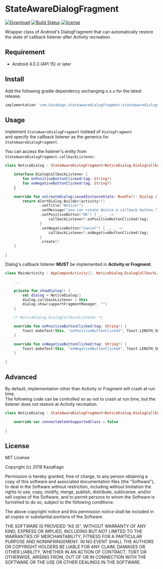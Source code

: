 StateAwareDialogFragment
====

[![Download](https://api.bintray.com/packages/kazakago/maven/stateawaredialogfragment/images/download.svg)](https://bintray.com/kazakago/maven/stateawaredialogfragment/_latestVersion)
[![Build Status](https://www.bitrise.io/app/098c9dcea98343e4/status.svg?token=eZd2CxtpCemKoGW-mRZ7cw)](https://www.bitrise.io/app/098c9dcea98343e4)
[![license](https://img.shields.io/github/license/kazakago/stateawaredialogfragment.svg)](LICENSE.md)

Wrapper class of Android's DialogFragment that can automatically restore the state of callback listener after Activity recreation.

## Requirement

- Android 4.0.3 (API 15) or later

## Install

Add the following gradle dependency exchanging x.x.x for the latest release.

```groovy
implementation 'com.kazakago.stateawaredialogfragment:stateawaredialogfragment:x.x.x'
```

## Usage

implement `StateAwareDialogFragment` instead of `DialogFragment`  
and specify the callback listener as the generics for `StateAwareDialogFragment`.  

You can access the listener's entity from `StateAwareDialogFragment.callbackListener`.  

```kotlin
class NoticeDialog : StateAwareDialogFragment<NoticeDialog.DialogCallbackListener>() {

    interface DialogCallbackListener {
        fun onPositiveButtonClicked(tag: String?)
        fun onNegativeButtonClicked(tag: String?)
    }

    override fun onCreateDialog(savedInstanceState: Bundle?): Dialog {
        return AlertDialog.Builder(activity!!)
                .setTitle("Notice!")
                .setMessage("you can rotate device & callback button.")
                .setPositiveButton("OK") { _, _ ->
                    callbackListener?.onPositiveButtonClicked(tag)
                }
                .setNegativeButton("Cancel") { _, _ ->
                    callbackListener?.onNegativeButtonClicked(tag)
                }
                .create()
    }

}
```

Dialog's callback listener **MUST** be implemented in **Activity or Fragment**.  

```kotlin
class MainActivity : AppCompatActivity(), NoticeDialog.DialogCallbackListener {

    ...

    private fun showDialog() {
        val dialog = NoticeDialog()
        dialog.callbackListener = this
        dialog.show(supportFragmentManager, "")
    }

    /* NoticeDialog.DialogCallbackListener */

    override fun onPositiveButtonClicked(tag: String?) {
        Toast.makeText(this, "onPositiveButtonClicked", Toast.LENGTH_SHORT).show()
    }

    override fun onNegativeButtonClicked(tag: String?) {
        Toast.makeText(this, "onNegativeButtonClicked", Toast.LENGTH_SHORT).show()
    }

}
```

## Advanced

By default, implementation other than Activity or Fragment will crash at run time.  
The following code can be controlled so as not to crash at run time, but the listener does not restore at Activity recreation.  
```kotlin
class NoticeDialog : StateAwareDialogFragment<NoticeDialog.DialogCallbackListener>() {

    override var connectableUnSupportedClass = false
    
}
```
## License

MIT License

Copyright (c) 2018 KazaKago

Permission is hereby granted, free of charge, to any person obtaining a copy of this software and associated documentation files (the "Software"), to deal in the Software without restriction, including without limitation the rights to use, copy, modify, merge, publish, distribute, sublicense, and/or sell copies of the Software, and to permit persons to whom the Software is furnished to do so, subject to the following conditions:

The above copyright notice and this permission notice shall be included in all copies or substantial portions of the Software.

THE SOFTWARE IS PROVIDED "AS IS", WITHOUT WARRANTY OF ANY KIND, EXPRESS OR IMPLIED, INCLUDING BUT NOT LIMITED TO THE WARRANTIES OF MERCHANTABILITY, FITNESS FOR A PARTICULAR PURPOSE AND NONINFRINGEMENT. IN NO EVENT SHALL THE AUTHORS OR COPYRIGHT HOLDERS BE LIABLE FOR ANY CLAIM, DAMAGES OR OTHER LIABILITY, WHETHER IN AN ACTION OF CONTRACT, TORT OR OTHERWISE, ARISING FROM, OUT OF OR IN CONNECTION WITH THE SOFTWARE OR THE USE OR OTHER DEALINGS IN THE SOFTWARE.
